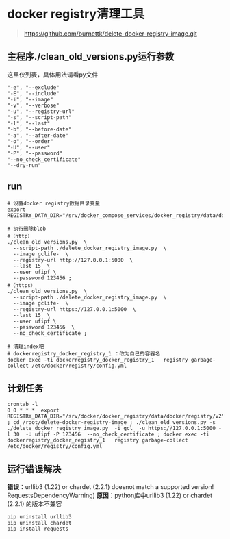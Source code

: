 # docker registry清理工具

> https://github.com/burnettk/delete-docker-registry-image.git


## 主程序./clean_old_versions.py运行参数
这里仅列表，具体用法请看py文件
```text
"-e", "--exclude"
"-E", "--include"
"-i", "--image"
"-v", "--verbose"
"-u", "--registry-url"
"-s", "--script-path"
"-l", "--last"
"-b", "--before-date"
"-a", "--after-date"
"-o", "--order"
"-U", "--user"
"-P", "--password"
"--no_check_certificate"
"--dry-run"
```


## run
```
# 设置docker registry数据目录变量
export REGISTRY_DATA_DIR="/srv/docker_compose_services/docker_registry/data/docker/registry/v2"

# 执行删除blob
#（http）
./clean_old_versions.py  \
  --script-path ./delete_docker_registry_image.py  \
  --image gclife-  \
  --registry-url http://127.0.0.1:5000  \
  --last 15  \
  --user ufipf \
  --password 123456 ;
#（https）
./clean_old_versions.py  \
  --script-path ./delete_docker_registry_image.py  \
  --image gclife-  \
  --registry-url https://127.0.0.1:5000  \
  --last 15  \
  --user ufipf \
  --password 123456  \
  --no_check_certificate ;

# 清理index吧
# dockerregistry_docker_registry_1 ：改为自己的容器名
docker exec -ti dockerregistry_docker_registry_1   registry garbage-collect /etc/docker/registry/config.yml
```


## 计划任务
```
crontab -l
0 0 * * *  export REGISTRY_DATA_DIR="/srv/docker/docker_registry/data/docker/registry/v2" ; cd /root/delete-docker-registry-image ; ./clean_old_versions.py -s ./delete_docker_registry_image.py  -i gcl  -u https://127.0.0.1:5000 -l 30  -U ufipf -P 123456  --no_check_certificate ; docker exec -ti dockerregistry_docker_registry_1   registry garbage-collect /etc/docker/registry/config.yml
```


## 运行错误解决
**错误**：urllib3 (1.22) or chardet (2.2.1) doesnot match a supported version! RequestsDependencyWarning)
**原因**：python库中urllib3 (1.22) or chardet (2.2.1) 的版本不兼容
```
pip uninstall urllib3
pip uninstall chardet
pip install requests
```


